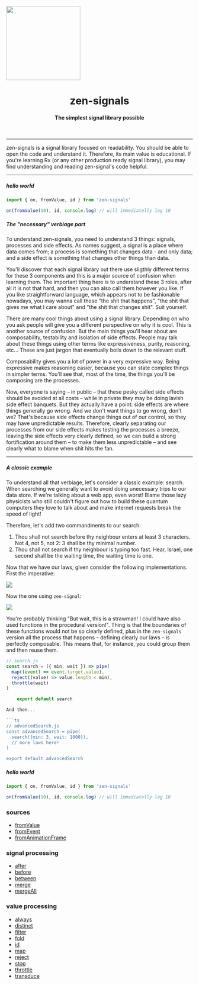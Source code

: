 <img src="https://infiniteshift.files.wordpress.com/2013/05/vesica-piscis.jpg" width="200" />

<center>

<h1>zen-signals</h1>
<h4>The simplest signal library possible</h4>
</center>
<br />

---

zen-signals is a signal library focused on readability. You should be able to open the code and understand it. Therefore, its main value is educational. If you're learning Rx (or any other production ready signal library), you may find understanding and reading zen-signal's code helpful.

<hr />

##### hello world

```ts
import { on, fromValue, id } from 'zen-signals'

on(fromValue(10), id, console.log) // will immediatelly log 10
```

##### The "necessary" verbiage part

To understand zen-signals, you need to understand 3 things: signals, processes and side effects. As names suggest, a signal is a place where data comes from; a process is something that changes data - and only data; and a side effect is something that changes other things than data.

You'll discover that each signal library out there use sligthly different terms for these 3 components and this is a major source of confusion when learning them. The important thing here is to understand these 3 roles, after all it is not that hard, and then you can also call them however you like. If you like straightforward language, which appears not to be fashionable nowadays, you may wanna call these "the shit that happens", "the shit that gives me what I care about" and "the shit that changes shit". Suit yourself.

There are many cool things about using a signal library. Depending on who you ask people will give you a different perspective on why it is cool. This is another source of confusion. But the main things you'll hear about are composability, testability and isolation of side effects. People may talk about these things using other terms like expressiveness, purity, reasoning, etc... These are just jargon that eventually boils down to the relevant stuff.

Composability gives you a lot of power in a very expressive way. Being expressive makes reasoning easier, because you can state complex things in simpler terms. You'll see that, most of the time, the things you'll be composing are the processes.

Now, everyone is saying – in public – that these pesky called side effects should be avoided at all costs – while in private they may be doing lavish side effect banquets. But they actually have a point: side effects are where things generally go wrong. And we don't want things to go wrong, don't we? That's because side effects change things out of our control, so they may have unpredictable results. Therefore, clearly separating our processes from our side effects makes testing the processes a breeze, leaving the side effects very clearly defined, so we can build a strong fortification around them – to make them less unpredictable – and see clearly what to blame when shit hits the fan.

<hr />

##### A classic example

To understand all that verbiage, let's consider a classic example: search. When searching we generally want to avoid doing unecessary trips to our data store. If we're talking about a web app, even worst! Blame those lazy physicists who still couldn't figure out how to build these quantum computers they love to talk about and make internet requests break the speed of light!

Therefore, let's add two commandments to our search:

1. Thou shall not search before thy neighbour enters at least 3 characters. Not 4, not 5, not 2: 3 shall be thy minimal number.
2. Thou shall not search if thy neighbour is typing too fast. Hear, Israel, one second shall be the waiting time, the waiting time is one.

Now that we have our laws, given consider the following implementations. First the imperative:

<img src="https://cl.ly/1W0i0C2y372i/procedural.png" />

Now the one using `zen-signal`:

<img src="https://cl.ly/0f1t0K2D183C/functional.png" />

You're probably thinking "But wait, this is a strawman! I could have also used functions in the procedural version!". Thing is that the boundaries of these functions would not be so clearly defined, plus in the `zen-signals` version all the process that happens – defining clearly our laws – is perfectly composable. This means that, for instance, you could group them and then reuse them.

```ts
// search.js
const search = ({ min, wait }) => pipe(
  map((event) => event.target.value),
  reject((value) => value.length < min),
  throttle(wait)
)

    export default search

And then...

```ts
// advancedSearch.js
const advancedSearch = pipe(
  search({min: 3, wait: 1000}),
  // more laws here!
)

export default advancedSearch
```

##### hello world

```ts
import { on, fromValue, id } from 'zen-signals'

on(fromValue(10), id, console.log) // will immediatelly log 10
```

### sources

- [fromValue](./fromValue.ts)
- [fromEvent](./fromEvent.ts)
- [fromAnimationFrame](./fromAnimationFrame.ts)

### signal processing


- [after](./after.ts) 
- [before](./before.ts) 
- [between](./after.ts) 
- [merge](./merge.ts) 
- [mergeAll](./mergeAll.ts) 

### value processing

- [always](./always.ts)
- [distinct](./distinct.ts)
- [filter](./filter.ts)
- [fold](./fold.ts)
- [id](./fold.ts)
- [map](./map.ts)
- [reject](./reject.ts)
- [stop](./stop.ts)
- [throttle](./throttle.ts)
- [transduce](./transduce.ts)
